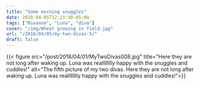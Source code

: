 ```yaml
---
title: "Some morning snuggles"
date: 2018-04-05T12:23:30-05:00
tags: ["Roxanne", "Luna", "diva"]
cover: "/img/Wheat growing in field.jpg"
url: "/2018/04/05/my-two-divas-5/"
draft: false
---
```


{{< figure src="/post/2018/04/01/MyTwoDivas008.jpg" title="Here they are not long after waking up. Luna was realllllllly happy with the snuggles and cuddles!"  alt="The fifth picture of my two divas. Here they are not long after waking up. Luna was realllllllly happy with the snuggles and cuddles!">}}
